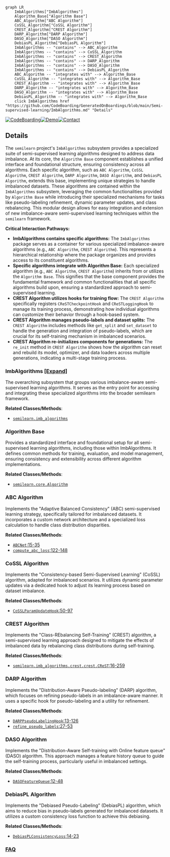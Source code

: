 ```mermaid
graph LR
    ImbAlgorithms["ImbAlgorithms"]
    Algorithm_Base["Algorithm Base"]
    ABC_Algorithm["ABC Algorithm"]
    CoSSL_Algorithm["CoSSL Algorithm"]
    CREST_Algorithm["CREST Algorithm"]
    DARP_Algorithm["DARP Algorithm"]
    DASO_Algorithm["DASO Algorithm"]
    DebiasPL_Algorithm["DebiasPL Algorithm"]
    ImbAlgorithms -- "contains" --> ABC_Algorithm
    ImbAlgorithms -- "contains" --> CoSSL_Algorithm
    ImbAlgorithms -- "contains" --> CREST_Algorithm
    ImbAlgorithms -- "contains" --> DARP_Algorithm
    ImbAlgorithms -- "contains" --> DASO_Algorithm
    ImbAlgorithms -- "contains" --> DebiasPL_Algorithm
    ABC_Algorithm -- "integrates with" --> Algorithm_Base
    CoSSL_Algorithm -- "integrates with" --> Algorithm_Base
    CREST_Algorithm -- "integrates with" --> Algorithm_Base
    DARP_Algorithm -- "integrates with" --> Algorithm_Base
    DASO_Algorithm -- "integrates with" --> Algorithm_Base
    DebiasPL_Algorithm -- "integrates with" --> Algorithm_Base
    click ImbAlgorithms href "https://github.com/CodeBoarding/GeneratedOnBoardings/blob/main/Semi-supervised-learning/ImbAlgorithms.md" "Details"
```

[![CodeBoarding](https://img.shields.io/badge/Generated%20by-CodeBoarding-9cf?style=flat-square)](https://github.com/CodeBoarding/GeneratedOnBoardings)[![Demo](https://img.shields.io/badge/Try%20our-Demo-blue?style=flat-square)](https://www.codeboarding.org/demo)[![Contact](https://img.shields.io/badge/Contact%20us%20-%20contact@codeboarding.org-lightgrey?style=flat-square)](mailto:contact@codeboarding.org)

## Details

The `semilearn` project's `ImbAlgorithms` subsystem provides a specialized suite of semi-supervised learning algorithms designed to address data imbalance. At its core, the `Algorithm Base` component establishes a unified interface and foundational structure, ensuring consistency across all algorithms. Each specific algorithm, such as `ABC Algorithm`, `CoSSL Algorithm`, `CREST Algorithm`, `DARP Algorithm`, `DASO Algorithm`, and `DebiasPL Algorithm`, extends this base, implementing unique strategies to handle imbalanced datasets. These algorithms are contained within the `ImbAlgorithms` subsystem, leveraging the common functionalities provided by `Algorithm Base` while introducing their specialized mechanisms for tasks like pseudo-labeling refinement, dynamic parameter updates, and class rebalancing. This modular design allows for easy integration and extension of new imbalance-aware semi-supervised learning techniques within the `semilearn` framework.

**Critical Interaction Pathways:**
- **ImbAlgorithms contains specific algorithms:** The `ImbAlgorithms` package serves as a container for various specialized imbalance-aware algorithms (e.g., `ABC Algorithm`, `CREST Algorithm`). This represents a hierarchical relationship where the package organizes and provides access to its constituent algorithms.
- **Specific algorithms integrate with Algorithm Base:** Each specialized algorithm (e.g., `ABC Algorithm`, `CREST Algorithm`) inherits from or utilizes the `Algorithm Base`. This signifies that the base component provides the fundamental framework and common functionalities that all specific algorithms build upon, ensuring a standardized approach to semi-supervised learning.
- **CREST Algorithm utilizes hooks for training flow:** The `CREST Algorithm` specifically registers `CReSTCheckpointHook` and `CReSTLoggingHook` to manage its training process, demonstrating how individual algorithms can customize their behavior through a hook-based system.
- **CREST Algorithm manages pseudo-labels and dataset splits:** The `CREST Algorithm` includes methods like `get_split` and `set_dataset` to handle the generation and integration of pseudo-labels, which are crucial for its self-training mechanism in imbalanced scenarios.
- **CREST Algorithm re-initializes components for generations:** The `re_init` method in `CREST Algorithm` shows how the algorithm can reset and rebuild its model, optimizer, and data loaders across multiple generations, indicating a multi-stage training process.

### ImbAlgorithms [[Expand]](./ImbAlgorithms.md)
The overarching subsystem that groups various imbalance-aware semi-supervised learning algorithms. It serves as the entry point for accessing and integrating these specialized algorithms into the broader semilearn framework.


**Related Classes/Methods**:

- <a href="https://github.com/microsoft/Semi-supervised-learning/blob/main/" target="_blank" rel="noopener noreferrer">`semilearn.imb_algorithms`</a>


### Algorithm Base
Provides a standardized interface and foundational setup for all semi-supervised learning algorithms, including those within ImbAlgorithms. It defines common methods for training, evaluation, and model management, ensuring consistency and extensibility across different algorithm implementations.


**Related Classes/Methods**:

- <a href="https://github.com/microsoft/Semi-supervised-learning/blob/main/" target="_blank" rel="noopener noreferrer">`semilearn.core.Algorithm`</a>


### ABC Algorithm
Implements the "Adaptive Balanced Consistency" (ABC) semi-supervised learning strategy, specifically tailored for imbalanced datasets. It incorporates a custom network architecture and a specialized loss calculation to handle class distribution disparities.


**Related Classes/Methods**:

- <a href="https://github.com/microsoft/Semi-supervised-learning/blob/main/semilearn/imb_algorithms/abc/abc.py#L15-L35" target="_blank" rel="noopener noreferrer">`ABCNet`:15-35</a>
- <a href="https://github.com/microsoft/Semi-supervised-learning/blob/main/semilearn/imb_algorithms/abc/abc.py#L122-L148" target="_blank" rel="noopener noreferrer">`compute_abc_loss`:122-148</a>


### CoSSL Algorithm
Implements the "Consistency-based Semi-Supervised Learning" (CoSSL) algorithm, adapted for imbalanced scenarios. It utilizes dynamic parameter updates via a dedicated hook to adjust its learning process based on dataset imbalance.


**Related Classes/Methods**:

- <a href="https://github.com/microsoft/Semi-supervised-learning/blob/main/semilearn/imb_algorithms/cossl/cossl.py#L50-L97" target="_blank" rel="noopener noreferrer">`CoSSLParamUpdateHook`:50-97</a>


### CREST Algorithm
Implements the "Class-REbalancing Self-Training" (CREST) algorithm, a semi-supervised learning approach designed to mitigate the effects of imbalanced data by rebalancing class distributions during self-training.


**Related Classes/Methods**:

- <a href="https://github.com/microsoft/Semi-supervised-learning/blob/main/semilearn/imb_algorithms/crest/crest.py#L16-L259" target="_blank" rel="noopener noreferrer">`semilearn.imb_algorithms.crest.crest.CReST`:16-259</a>


### DARP Algorithm
Implements the "Distribution-Aware Pseudo-labeling" (DARP) algorithm, which focuses on refining pseudo-labels in an imbalance-aware manner. It uses a specific hook for pseudo-labeling and a utility for refinement.


**Related Classes/Methods**:

- <a href="https://github.com/microsoft/Semi-supervised-learning/blob/main/semilearn/imb_algorithms/darp/utils.py#L13-L126" target="_blank" rel="noopener noreferrer">`DARPPseudoLabelingHook`:13-126</a>
- <a href="https://github.com/microsoft/Semi-supervised-learning/blob/main/semilearn/imb_algorithms/darp/utils.py#L27-L53" target="_blank" rel="noopener noreferrer">`refine_pseudo_labels`:27-53</a>


### DASO Algorithm
Implements the "Distribution-Aware Self-training with Online feature queue" (DASO) algorithm. This approach manages a feature history queue to guide the self-training process, particularly useful in imbalanced settings.


**Related Classes/Methods**:

- <a href="https://github.com/microsoft/Semi-supervised-learning/blob/main/semilearn/imb_algorithms/daso/utils.py#L12-L48" target="_blank" rel="noopener noreferrer">`DASOFeatureQueue`:12-48</a>


### DebiasPL Algorithm
Implements the "Debiased Pseudo-Labeling" (DebiasPL) algorithm, which aims to reduce bias in pseudo-labels generated for imbalanced datasets. It utilizes a custom consistency loss function to achieve this debiasing.


**Related Classes/Methods**:

- <a href="https://github.com/microsoft/Semi-supervised-learning/blob/main/semilearn/imb_algorithms/debiaspl/utils.py#L14-L23" target="_blank" rel="noopener noreferrer">`DebiasPLConsistencyLoss`:14-23</a>




### [FAQ](https://github.com/CodeBoarding/GeneratedOnBoardings/tree/main?tab=readme-ov-file#faq)